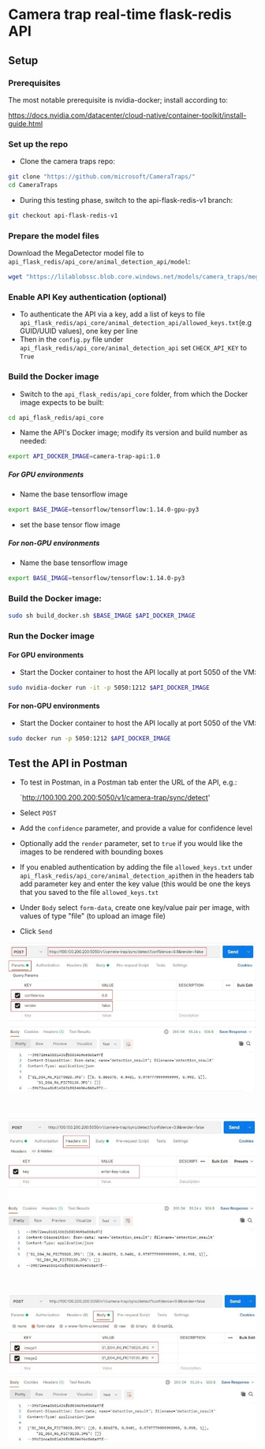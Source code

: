 # Camera trap real-time flask-redis API

## Setup

### Prerequisites

The most notable prerequisite is nvidia-docker; install according to:

<https://docs.nvidia.com/datacenter/cloud-native/container-toolkit/install-guide.html>


### Set up the repo

- Clone the camera traps repo:

```bash
git clone "https://github.com/microsoft/CameraTraps/"
cd CameraTraps
```

- During this testing phase, switch to the api-flask-redis-v1 branch:

```bash
git checkout api-flask-redis-v1
````


### Prepare the model files

Download the MegaDetector model file to `api_flask_redis/api_core/animal_detection_api/model`:

```bash
wget "https://lilablobssc.blob.core.windows.net/models/camera_traps/megadetector/md_v4.1.0/md_v4.1.0.pb" -O api_flask_redis/api_core/animal_detection_api/model/md_v4.1.0.pb
```

### Enable API Key authentication (optional)

- To authenticate the API via a key, add a list of keys to file `api_flask_redis/api_core/animal_detection_api/allowed_keys.txt`(e.g GUID/UUID values), one key per line
 - Then in the `config.py` file under `api_flask_redis/api_core/animal_detection_api` set `CHECK_API_KEY` to `True`

### Build the Docker image

- Switch to the `api_flask_redis/api_core` folder, from which the Docker image expects to be built:

```bash
cd api_flask_redis/api_core
```

- Name the API's Docker image; modify its version and build number as needed:
```bash
export API_DOCKER_IMAGE=camera-trap-api:1.0
```

##### For GPU environments

- Name the base tensorflow image
```bash
export BASE_IMAGE=tensorflow/tensorflow:1.14.0-gpu-py3
```

- set the base tensor flow image
##### For non-GPU environments

- Name the base tensorflow image
```bash
export BASE_IMAGE=tensorflow/tensorflow:1.14.0-py3
```

### Build the Docker image:

```bash
sudo sh build_docker.sh $BASE_IMAGE $API_DOCKER_IMAGE
```

### Run the Docker image

#### For GPU environments

- Start the Docker container to host the API locally at port 5050 of the VM:

```bash
sudo nvidia-docker run -it -p 5050:1212 $API_DOCKER_IMAGE
```

#### For non-GPU environments

- Start the Docker container to host the API locally at port 5050 of the VM:

```bash
sudo docker run -p 5050:1212 $API_DOCKER_IMAGE
```

## Test the API in Postman

- To test in Postman, in a Postman tab enter the URL of the API, e.g.:

  `http://100.100.200.200:5050/v1/camera-trap/sync/detect'
  
 - Select `POST`
 - Add the `confidence` parameter, and provide a value for confidence level
 - Optionally add the `render` parameter, set to `true` if you would like the images to be rendered with bounding boxes
 - If you enabled authentication by adding the file `allowed_keys.txt` under `api_flask_redis/api_core/animal_detection_api`then in the headers tab add parameter key and enter the key value (this would be one the keys that you saved to the file `allowed_keys.txt`
 - Under `Body` select `form-data`, create one key/value pair per image, with values of type "file" (to upload an image file)
 - Click `Send`

![Test in postman](images/postman_url_params.jpg) 

<br/>

![Test in postman](images/postman_api_key.jpg)

<br/>

![Test in postman](images/postman_formdata_images.jpg)

<br/>